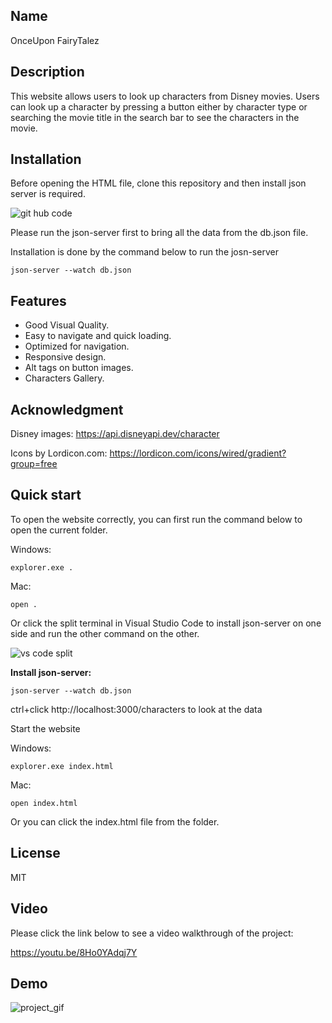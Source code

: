 ## Name

OnceUpon FairyTalez


## Description

This website allows users to look up characters from Disney movies. Users can look up a character by pressing a button either by character type or searching the movie title in the search bar to see the characters in the movie.


## Installation

Before opening the HTML file, clone this repository and then install json server is required. 

![git hub code](https://github.com/kyuhee1011/OnceUpon-FairyTalez/assets/126465677/d0ebe799-9224-4b8a-b7cd-523c525e8123)


Please run the json-server first to bring all the data from the db.json file. 
 
Installation is done by the command below to run the josn-server

```ubuntu
json-server --watch db.json
```


## Features

- Good Visual Quality.
- Easy to navigate and quick loading.
- Optimized for navigation.
- Responsive design.
- Alt tags on button images. 
- Characters Gallery.



## Acknowledgment

Disney images: https://api.disneyapi.dev/character

Icons by Lordicon.com: https://lordicon.com/icons/wired/gradient?group=free


## Quick start

To open the website correctly, you can first run the command below to open the current folder.

Windows:
```ubuntu
explorer.exe . 
```
Mac:
```ununtu
open .
```

Or click the split terminal in Visual Studio Code to install json-server on one side and run the other command on the other.

![vs code split](https://github.com/kyuhee1011/OnceUpon-FairyTalez/assets/126465677/4e3e4e14-ebfa-4ecb-a59f-a97f6d1c62b5)

**Install json-server:**

```ubuntu
json-server --watch db.json
```

ctrl+click http://localhost:3000/characters to look at the data

Start the website

Windows: 
```ubuntu
explorer.exe index.html
```

Mac:
```ubuntu
open index.html
```

Or you can click the index.html file from the folder. 

## License

MIT

## Video

Please click the link below to see a video walkthrough of the project:

https://youtu.be/8Ho0YAdqj7Y

## Demo

![project_gif](https://github.com/kyuhee1011/OnceUpon-FairyTalez/assets/126465677/6fb3f442-5708-4594-8820-f1cac146996a)


